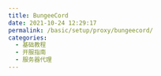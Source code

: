 ```yaml
---
title: BungeeCord
date: 2021-10-24 12:29:17
permalink: /basic/setup/proxy/bungeecord/
categories: 
  - 基础教程
  - 开服指南
  - 服务器代理
---
```


